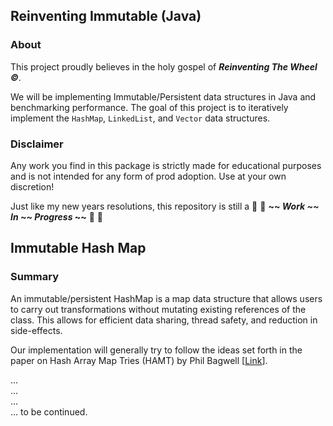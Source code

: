 ## Reinventing Immutable (Java)
### About
This project proudly believes in the holy gospel of **_Reinventing The Wheel ©_**. 

We will be implementing Immutable/Persistent data structures in Java and benchmarking performance. The goal of this 
project is to iteratively implement the `HashMap`, `LinkedList`, and `Vector` data structures. 

### Disclaimer
Any work you find in this package is strictly made for educational purposes and is not intended for any form 
of prod adoption. Use at your own discretion! 

Just like my new years resolutions, this repository is still a 🚨 🚨 **~~ _Work ~~ In ~~ Progress_ ~~** 🚨 🚨

## Immutable Hash Map
### Summary
An immutable/persistent HashMap is a map data structure that allows users to carry out transformations without mutating 
existing references of the class. This allows for efficient data sharing, thread safety, and reduction in 
side-effects. 

Our implementation will generally try to follow the ideas set forth in the paper on Hash Array Map Tries 
(HAMT) by Phil Bagwell [[Link](https://lampwww.epfl.ch/papers/idealhashtrees.pdf)]. 

...<br>
...<br>
...<br>
... to be continued.
